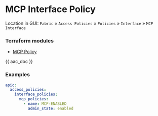 # MCP Interface Policy

Location in GUI:
`Fabric` » `Access Policies` » `Policies` » `Interface` » `MCP Interface`

### Terraform modules

* [MCP Policy](https://registry.terraform.io/modules/netascode/mcp-policy/aci/latest)

{{ aac_doc }}
### Examples

```yaml
apic:
  access_policies:
    interface_policies:
      mcp_policies:
        - name: MCP-ENABLED
          admin_state: enabled
```
